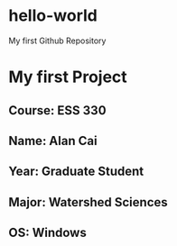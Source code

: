 # hello-world
My first Github Repository
# My first Project
## **Course**: ESS 330
## **Name**: Alan Cai
## **Year**: Graduate Student
## **Major**: Watershed Sciences
## **OS**: Windows